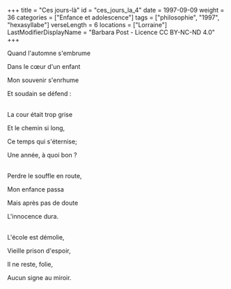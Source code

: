 +++
title = "Ces jours-là"
id = "ces_jours_la_4"
date = 1997-09-09
weight = 36
categories = ["Enfance et adolescence"]
tags = ["philosophie", "1997", "hexasyllabe"]
verseLength = 6
locations = ["Lorraine"]
LastModifierDisplayName = "Barbara Post - Licence CC BY-NC-ND 4.0"
+++

Quand l'automne s'embrume

Dans le cœur d'un enfant

Mon souvenir s'enrhume

Et soudain se défend :

 \
La cour était trop grise

Et le chemin si long,

Ce temps qui s'éternise;

Une année, à quoi bon ?

 \
Perdre le souffle en route,

Mon enfance passa

Mais après pas de doute

L'innocence dura.

 \
L'école est démolie,

Vieille prison d'espoir,

Il ne reste, folie,

Aucun signe au miroir.

